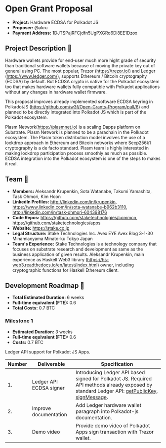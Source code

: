 # Open Grant Proposal

* **Project:** Hardware ECDSA for Polkadot JS
* **Proposer:** @akru
* **Payment Address:** 1DJTSPajRFCjdfn5UgPXGRo6Di8EE1Dzox

## Project Description :page_facing_up: 

Hardware wallets provide for end-user much more hight grade of security than traditional software wallets because of moving the private key out of general using PC. The most popular, Trezor (https://trezor.io/) and Ledger (https://www.ledger.com/), supports Ethereum / Bitcoin cryptography (ECDSA) by default. But ECDSA crypto is native for the Polkadot ecosystem too that makes hardware wallets fully compatible with Polkadot applications without any changes in hardware wallet firmware.

This proposal improves already implemented software ECDSA keyring in PolkadotJS (https://github.com/w3f/Open-Grants-Program/pull/6) and planned to be directly integrated into Polkadot JS which is part of the Polkadot ecosystem.

Plasm Network(https://plasmnet.io) is a scaling Dapps platform on Substrate. Plasm Network is planned to be a parachain in the Polkadot ecosystem. The Plasm token distribution model involves the use of a lockdrop approach in Ethereum and Bitcoin networks where Secp256k1 cryptography is a de facto standard. Plasm team is highly interested in making lockdrop participation process smoothly as much as possible. ECDSA integration into the Polkadot ecosystem is one of the steps to makes it real.


## Team :busts_in_silhouette:

* **Members:** Aleksandr Krupenkin, Sota Watanabe, Takumi Yamashita, Task Ohmori, Kim Hoon
* **LinkedIn Profiles:** http://linkedin.com/in/krupenkin, https://www.linkedin.com/in/sota-watanabe-b962b3110, http://linkedin.com/in/task-ohmori-604398176
* **Code Repos:** https://github.com/staketechnologies/common, https://github.com/staketechnologies/apps
* **Website:** https://stake.co.jp
* **Legal Structure:** Stake Technologies Inc. Avex EYE Avex Blog 3-1-30 Minamiaoyama Minato-ku Tokyo Japan
* **Team's Experience:**  Stake Technologies is a technology company that focuses on substrate research and development as same as the business application of given results. Aleksandr Krupenkin, main experience as Haskell Web3 library (https://hs-web3.readthedocs.io/en/latest/index.html) owner, including cryptographic functions for Haskell Ethereum client.


## Development Roadmap :nut_and_bolt: 

* **Total Estimated Duration:** 6 weeks
* **Full-time equivalent (FTE):** 0.6
* **Total Costs:** 0.7 BTC

### Milestone 1

* **Estimated Duration:** 3 weeks 
* **Full-time equivalent (FTE):** 0.6
* **Costs:** 0.7 BTC

Ledger API support for Polkadot JS Apps.

| Number | Deliverable | Specification | 
| ------------- | ------------- | ------------- |
| 1. | Ledger API ECDSA signer | Introducing Ledger API based signed for Polkadot JS. Required API methods already exposed by standard Ledger API: [getPublicKey](https://github.com/LedgerHQ/ledgerjs/blob/96306b2c0d75e1290461fb52b8f69f506a425643/packages/hw-app-btc/src/getWalletPublicKey.js#L16), [signMessage](https://github.com/LedgerHQ/ledgerjs/blob/96306b2c0d75e1290461fb52b8f69f506a425643/packages/hw-app-btc/src/signMessage.js#L6). |
| 2. | Improve documentation | Add Ledger hardware wallet paragraph into Polkadot-js documentation. |
| 3. | Demo video | Provide demo video of Polkadot Apps sign transaction with Trezor wallet. |

